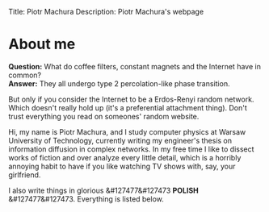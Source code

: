 Title:        Piotr Machura
Description:  Piotr Machura's webpage

# About me 
**Question:** What do coffee filters, constant magnets and the Internet have in common?<br>
**Answer:** They all undergo type 2 percolation-like phase transition.

But only if you consider the Internet to be a Erdos-Renyi random network. Which doesn't really hold up (it's a
preferential attachment thing). Don't trust everything you read on someones' random website.

Hi, my name is Piotr Machura, and I study computer physics at Warsaw University of Technology, currently writing my
engineer's thesis on information diffusion in complex networks. In my free time I like to dissect works of fiction and over analyze every little detail, which is a horribly annoying
habit to have if you like watching TV shows with, say, your girlfriend.

I also write things in glorious &#127477&#127473 **POLISH** &#127477&#127473. Everything is listed below.

